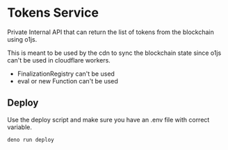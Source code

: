 # Tokens Service

Private Internal API that can return the list of tokens from the blockchain using o1js.

This is meant to be used by the cdn to sync the blockchain state since o1js can't be used in cloudflare workers.

- FinalizationRegistry can't be used
- eval or new Function can't be used

## Deploy

Use the deploy script and make sure you have an .env file with correct variable.

```
deno run deploy
```
